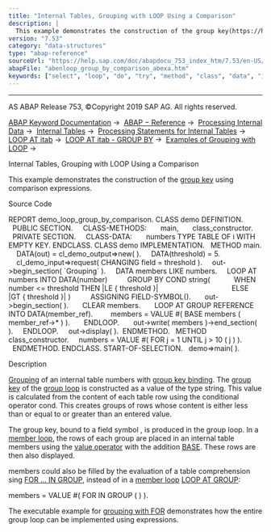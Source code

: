 ```yaml
---
title: "Internal Tables, Grouping with LOOP Using a Comparison"
description: |
  This example demonstrates the construction of the group key(https://help.sap.com/doc/abapdocu_753_index_htm/7.53/en-US/abengroup_key_glosry.htm 'Glossary Entry') using comparison expressions. Source Code REPORT demo_loop_group_by_comparison. CLASS demo DEFINITION. PUBLIC SECTION. CLASS-METHODS
version: "7.53"
category: "data-structures"
type: "abap-reference"
sourceUrl: "https://help.sap.com/doc/abapdocu_753_index_htm/7.53/en-US/abenloop_group_by_comparison_abexa.htm"
abapFile: "abenloop_group_by_comparison_abexa.htm"
keywords: ["select", "loop", "do", "try", "method", "class", "data", "internal-table", "field-symbol", "abenloop", "group", "comparison", "abexa"]
---
```


* * *

AS ABAP Release 753, ©Copyright 2019 SAP AG. All rights reserved.

[ABAP Keyword Documentation](https://help.sap.com/doc/abapdocu_753_index_htm/7.53/en-US/abenabap.htm) →  [ABAP − Reference](https://help.sap.com/doc/abapdocu_753_index_htm/7.53/en-US/abenabap_reference.htm) →  [Processing Internal Data](https://help.sap.com/doc/abapdocu_753_index_htm/7.53/en-US/abenabap_data_working.htm) →  [Internal Tables](https://help.sap.com/doc/abapdocu_753_index_htm/7.53/en-US/abenitab.htm) →  [Processing Statements for Internal Tables](https://help.sap.com/doc/abapdocu_753_index_htm/7.53/en-US/abentable_processing_statements.htm) →  [LOOP AT itab](https://help.sap.com/doc/abapdocu_753_index_htm/7.53/en-US/abaploop_at_itab_variants.htm) →  [LOOP AT itab - GROUP BY](https://help.sap.com/doc/abapdocu_753_index_htm/7.53/en-US/abaploop_at_itab_group_by.htm) →  [Examples of Grouping with LOOP](https://help.sap.com/doc/abapdocu_753_index_htm/7.53/en-US/abenloop_group_by_abexas.htm) → 

Internal Tables, Grouping with LOOP Using a Comparison

This example demonstrates the construction of the [group key](https://help.sap.com/doc/abapdocu_753_index_htm/7.53/en-US/abengroup_key_glosry.htm "Glossary Entry") using comparison expressions.

Source Code

REPORT demo\_loop\_group\_by\_comparison.
CLASS demo DEFINITION.
  PUBLIC SECTION.
    CLASS-METHODS:
      main,
      class\_constructor.
  PRIVATE SECTION.
    CLASS-DATA:
      numbers TYPE TABLE OF i WITH EMPTY KEY.
ENDCLASS.
CLASS demo IMPLEMENTATION.
  METHOD main.
    DATA(out) = cl\_demo\_output=>new( ).
    DATA(threshold) = 5.
    cl\_demo\_input=>request( CHANGING field = threshold ).
    out->begin\_section( \`Grouping\` ).
    DATA members LIKE numbers.
    LOOP AT numbers INTO DATA(number)
         GROUP BY COND string(
           WHEN number <= threshold THEN |LE { threshold }|
                                    ELSE |GT { threshold }| )
         ASSIGNING FIELD-SYMBOL(<group>).
      out->begin\_section( <group> ).
      CLEAR members.
      LOOP AT GROUP <group> REFERENCE INTO DATA(member\_ref).
        members = VALUE #( BASE members ( member\_ref->\* ) ).
      ENDLOOP.
      out->write( members )->end\_section( ).
    ENDLOOP.
    out->display( ).  ENDMETHOD.
  METHOD class\_constructor.
    numbers = VALUE #( FOR j = 1 UNTIL j > 10 ( j ) ).
  ENDMETHOD.
ENDCLASS.
START-OF-SELECTION.
  demo=>main( ).

Description

[Grouping](https://help.sap.com/doc/abapdocu_753_index_htm/7.53/en-US/abaploop_at_itab_group_by.htm) of an internal table numbers with [group key binding](https://help.sap.com/doc/abapdocu_753_index_htm/7.53/en-US/abaploop_at_itab_group_by_binding.htm). The [group key](https://help.sap.com/doc/abapdocu_753_index_htm/7.53/en-US/abaploop_at_itab_group_by_key.htm) of the [group loop](https://help.sap.com/doc/abapdocu_753_index_htm/7.53/en-US/abengroup_loop_glosry.htm "Glossary Entry") is constructed as a value of the type string. This value is calculated from the content of each table row using the conditional operator cond. This creates groups of rows whose content is either less than or equal to or greater than an entered value.

The group key, bound to a field symbol <group>, is produced in the group loop. In a [member loop](https://help.sap.com/doc/abapdocu_753_index_htm/7.53/en-US/abenmember_loop_glosry.htm "Glossary Entry"), the rows of each group are placed in an internal table members using the [value operator](https://help.sap.com/doc/abapdocu_753_index_htm/7.53/en-US/abenvalue_operator_glosry.htm "Glossary Entry") with the addition [BASE](https://help.sap.com/doc/abapdocu_753_index_htm/7.53/en-US/abenvalue_constructor_params_itab.htm). These rows are then also displayed.

members could also be filled by the evaluation of a table comprehension sing [FOR ... IN GROUP](https://help.sap.com/doc/abapdocu_753_index_htm/7.53/en-US/abenfor_in_group.htm), instead of in a [member loop](https://help.sap.com/doc/abapdocu_753_index_htm/7.53/en-US/abenmember_loop_glosry.htm "Glossary Entry") [LOOP AT GROUP](https://help.sap.com/doc/abapdocu_753_index_htm/7.53/en-US/abaploop_at_group.htm):

members = VALUE #( FOR <member> IN GROUP <group> ( <member> ) ).

The executable example for [grouping with FOR](https://help.sap.com/doc/abapdocu_753_index_htm/7.53/en-US/abenfor_group_by_comparison_abexa.htm) demonstrates how the entire group loop can be implemented using expressions.